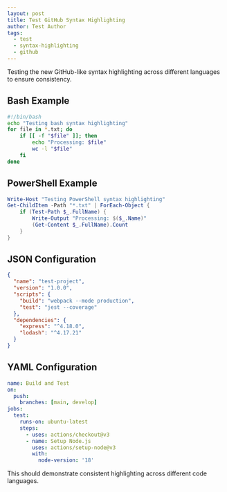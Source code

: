 ```yaml
---
layout: post
title: Test GitHub Syntax Highlighting
author: Test Author
tags:
  - test
  - syntax-highlighting
  - github
---
```


Testing the new GitHub-like syntax highlighting across different languages to ensure consistency.

## Bash Example

```bash
#!/bin/bash
echo "Testing bash syntax highlighting"
for file in *.txt; do
    if [[ -f "$file" ]]; then
        echo "Processing: $file"
        wc -l "$file"
    fi
done
```

## PowerShell Example

```powershell
Write-Host "Testing PowerShell syntax highlighting"
Get-ChildItem -Path "*.txt" | ForEach-Object {
    if (Test-Path $_.FullName) {
        Write-Output "Processing: $($_.Name)"
        (Get-Content $_.FullName).Count
    }
}
```

## JSON Configuration

```json
{
  "name": "test-project",
  "version": "1.0.0",
  "scripts": {
    "build": "webpack --mode production",
    "test": "jest --coverage"
  },
  "dependencies": {
    "express": "^4.18.0",
    "lodash": "^4.17.21"
  }
}
```

## YAML Configuration

```yaml
name: Build and Test
on:
  push:
    branches: [main, develop]
jobs:
  test:
    runs-on: ubuntu-latest
    steps:
      - uses: actions/checkout@v3
      - name: Setup Node.js
        uses: actions/setup-node@v3
        with:
          node-version: '18'
```

This should demonstrate consistent highlighting across different code languages.